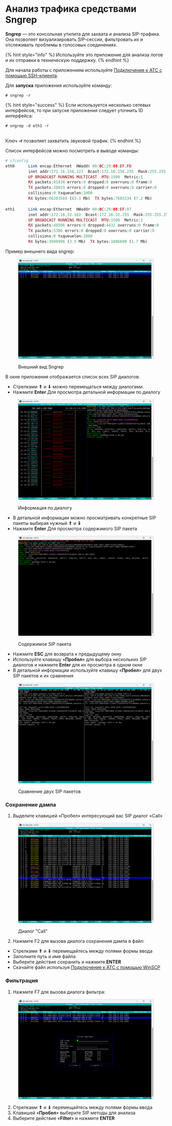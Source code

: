 # Анализ трафика средствами Sngrep

**Sngrep** — это консольная утилита для захвата и анализа SIP-трафика. Она позволяет визуализировать SIP-сессии, фильтровать их и отслеживать проблемы в голосовых соединениях.

{% hint style="info" %}
Используйте это приложение для анализа логов и их отправки в техническую поддержку.
{% endhint %}

Для начала работы с приложением используйте [Подключение к АТС с помощью SSH-клиента](connecting-to-a-pbx-using-an-ssh-client/putty.md).

Для **запуска** приложения используйте команду:

```
# sngrep -r
```

{% hint style="success" %}
Если используется несколько сетевых интерфейсов, то при запуске приложения следует уточнить ID интерфейса:

```
# sngrep -d eth1 -r
```

\
Ключ **-r** позволяет захватить звуковой трафик.&#x20;
{% endhint %}

Список интерфейсов можно посмотреть в выводе команды:

```php
# ifconfig 
eth0      Link encap:Ethernet  HWaddr 00:0C:29:08:EF:FD  
          inet addr:172.16.156.223  Bcast:172.16.156.255  Mask:255.255.255.0
          UP BROADCAST RUNNING MULTICAST  MTU:1500  Metric:1
          RX packets:81838 errors:0 dropped:0 overruns:0 frame:0
          TX packets:38019 errors:0 dropped:0 overruns:0 carrier:0
          collisions:0 txqueuelen:1000 
          RX bytes:66203565 (63.1 Mb)  TX bytes:7603334 (7.2 Mb)

eth1      Link encap:Ethernet  HWaddr 00:0C:29:08:EF:07  
          inet addr:172.16.32.162  Bcast:172.16.32.255  Mask:255.255.255.0
          UP BROADCAST RUNNING MULTICAST  MTU:1500  Metric:1
          RX packets:48506 errors:0 dropped:4432 overruns:0 frame:0
          TX packets:5386 errors:0 dropped:0 overruns:0 carrier:0
          collisions:0 txqueuelen:1000 
          RX bytes:3698996 (3.5 Mb)  TX bytes:1886690 (1.7 Mb)
```

Пример внешнего вида sngrep:

<figure><img src="../../.gitbook/assets/exampleOfView.png" alt=""><figcaption><p>Внешний вид Sngrep</p></figcaption></figure>

В окне приложения отображается список всех SIP диалогов:

* Стрелками **⇑** и **⇓** можно перемещаться между диалогами.
* Нажмите **Enter** Для просмотра детальной информации по диалогу

<figure><img src="../../.gitbook/assets/statusOfSIP.png" alt=""><figcaption><p>Информация по диалогу</p></figcaption></figure>

* В детальной информации можно просматривать конкретные SIP пакеты выбирая нужный **⇑** и **⇓**
* Нажмите **Enter** Для просмотра содержимого SIP пакета

<figure><img src="../../.gitbook/assets/statusOfSIP2.png" alt=""><figcaption><p>Содержимое SIP пакета</p></figcaption></figure>

* Нажмите **ESC** для возврата к предыдущему окну
* Используйте клавишу «**Пробел**» для выбора нескольких SIP диалогов и нажмите **Enter** для их просмотра в одном окне
* В детальной информации используйте клавишу «**Пробел**» для двух SIP пакетов и их сравнения

<figure><img src="../../.gitbook/assets/comparasion.png" alt=""><figcaption><p>Сравнение двух SIP пакетов</p></figcaption></figure>

### Сохранение дампа <a href="#soxranenie_dampa" id="soxranenie_dampa"></a>

1. Выделите клавишей «Пробел» интересующий вас SIP диалог «Call»

<figure><img src="../../.gitbook/assets/callDialogue.png" alt=""><figcaption><p>Диалог "Call"</p></figcaption></figure>

2. Нажмите F2 для вызова диалога сохранения дампа в файл:&#x20;

* Стрелками **⇑** и **⇓** перемещайтесь между полями формы ввода
* Заполните путь и имя файла
* Выберите действие сохранить и нажмите **ENTER**
* Скачайте файл используя [Подключение к АТС с помощью WinSCP](connecting-to-a-pbx-using-winscp.md)

### Фильтрация <a href="#filtracija" id="filtracija"></a>

1. Нажмите F7 для вызова диалога фильтра:

<figure><img src="../../.gitbook/assets/filterOption.png" alt=""><figcaption></figcaption></figure>

2. Стрелками **⇑** и **⇓** перемещайтесь между полями формы ввода
3. Клавишей «**Пробел**» выберите SIP методы для анализа
4. Выберите действие «**Filter**» и нажмите **ENTER**
